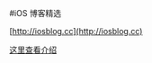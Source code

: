 #iOS 博客精选

[http://iosblog.cc](http://iosblog.cc)

[这里查看介绍](http://everettjf.github.io/2016/02/24/iosblog-cc-dev-memory)


